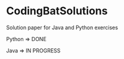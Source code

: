 # CodingBatSolutions
Solution paper for Java and Python exercises

Python => DONE

Java => IN PROGRESS
